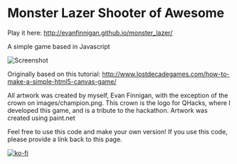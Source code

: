 # Monster Lazer Shooter of Awesome

Play it here: http://evanfinnigan.github.io/monster_lazer/

A simple game based in Javascript

![Screenshot](http://i.imgur.com/k2m6qJS.png)

Originally based on this tutorial: http://www.lostdecadegames.com/how-to-make-a-simple-html5-canvas-game/

All artwork was created by myself, Evan Finnigan, with the exception of the crown on images/champion.png. This crown is the logo for QHacks, where I developed this game, and is a tribute to the hackathon.
Artwork was created using paint.net

Feel free to use this code and make your own version! If you use this code, please provide a link back to this page.

[![ko-fi](https://www.ko-fi.com/img/githubbutton_sm.svg)](https://ko-fi.com/T6T62013E)
